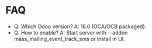 # FAQ

- Q: Which Odoo version? A: 16.0 (OCA/OCB packaged).
- Q: How to enable? A: Start server with --addon mass_mailing_event_track_sms or install in UI.
